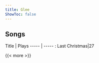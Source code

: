 ```yaml
---
title: Glee
ShowToc: false
---
```


## Songs
Title | Plays 
----- | ----- : 
Last Christmas|27

{{< more >}}